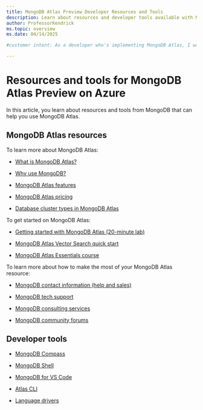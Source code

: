 ```yaml
---
title: MongoDB Atlas Preview Developer Resources and Tools
description: Learn about resources and developer tools available with MongoDB Atlas Preview.
author: ProfessorKendrick
ms.topic: overview
ms.date: 04/14/2025

#customer intent: As a developer who's implementing MongoDB Atlas, I want to know about other resources and tools available so that I can maximize the success of my deployment.

---
```


# Resources and tools for MongoDB Atlas Preview on Azure

In this article, you learn about resources and tools from MongoDB that can help you use MongoDB Atlas.

## MongoDB Atlas resources

To learn more about MongoDB Atlas:

- [What is MongoDB Atlas?](https://www.mongodb.com/docs/atlas/)

- [Why use MongoDB?](https://www.mongodb.com/resources/products/fundamentals/why-use-mongodb)

- [MongoDB Atlas features](https://www.mongodb.com/atlas)

- [MongoDB Atlas pricing](https://www.mongodb.com/pricing)

- [Database cluster types in MongoDB Atlas](https://www.mongodb.com/docs/atlas/create-database-deployment/)

To get started on MongoDB Atlas:

- [Getting started with MongoDB Atlas (20-minute lab)](https://learn.mongodb.com/courses/getting-started-with-mongodb-atlas-lab-only)

- [MongoDB Atlas Vector Search quick start](https://www.mongodb.com/docs/atlas/atlas-vector-search/tutorials/vector-search-quick-start/)

- [MongoDB Atlas Essentials course](https://learn.mongodb.com/learning-paths/atlas-essentials)

To learn more about how to make the most of your MongoDB Atlas resource:

- [MongoDB contact information (help and sales)](https://www.mongodb.com/company/contact)

- [MongoDB tech support](https://support.mongodb.com/)

- [MongoDB consulting services](https://www.mongodb.com/services/consulting)

- [MongoDB community forums](https://www.mongodb.com/community/)

## Developer tools

- [MongoDB Compass](https://www.mongodb.com/docs/compass/current/)

- [MongoDB Shell](https://www.mongodb.com/docs/mongodb-shell/)

- [MongoDB for VS Code](https://www.mongodb.com/docs/mongodb-vscode/)

- [Atlas CLI](https://www.mongodb.com/docs/atlas/atlas-cli/)

- [Language drivers](https://www.mongodb.com/docs/atlas/driver-connection/)
